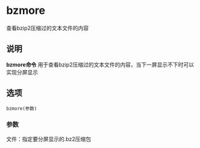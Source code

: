 bzmore
===

查看bzip2压缩过的文本文件的内容

## 说明

**bzmore命令** 用于查看bzip2压缩过的文本文件的内容，当下一屏显示不下时可以实现分屏显示

## 选项

```
bzmore(参数)
```

### 参数  

文件：指定要分屏显示的.bz2压缩包


